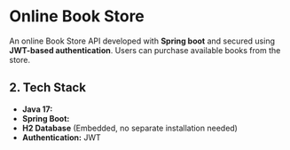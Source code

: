 # Online Book Store

An online Book Store API developed with **Spring boot** and secured using **JWT-based authentication**. Users can purchase available books from the store.

## 2. Tech Stack ##

- **Java 17:** 
- **Spring Boot:** 
- **H2 Database** (Embedded, no separate installation needed)
- **Authentication:** JWT